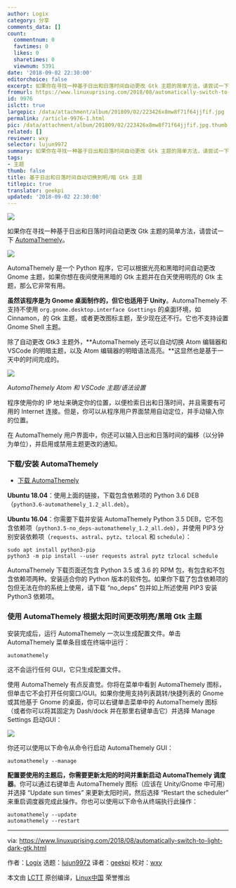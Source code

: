 ```yaml
---
author: Logix
category: 分享
comments_data: []
count:
  commentnum: 0
  favtimes: 0
  likes: 0
  sharetimes: 0
  viewnum: 5391
date: '2018-09-02 22:30:00'
editorchoice: false
excerpt: 如果你在寻找一种基于日出和日落时间自动更改 Gtk 主题的简单方法，请尝试一下 AutomaThemely。
fromurl: https://www.linuxuprising.com/2018/08/automatically-switch-to-light-dark-gtk.html
id: 9976
islctt: true
largepic: /data/attachment/album/201809/02/223426x8mw8f71f64jjfif.jpg
permalink: /article-9976-1.html
pic: /data/attachment/album/201809/02/223426x8mw8f71f64jjfif.jpg.thumb.jpg
related: []
reviewer: wxy
selector: lujun9972
summary: 如果你在寻找一种基于日出和日落时间自动更改 Gtk 主题的简单方法，请尝试一下 AutomaThemely。
tags:
- 主题
thumb: false
title: 基于日出和日落时间自动切换到明/暗 Gtk 主题
titlepic: true
translator: geekpi
updated: '2018-09-02 22:30:00'
---
```


![](/data/attachment/album/201809/02/223426x8mw8f71f64jjfif.jpg)


如果你在寻找一种基于日出和日落时间自动更改 Gtk 主题的简单方法，请尝试一下 [AutomaThemely](https://github.com/C2N14/AutomaThemely)。


![](/data/attachment/album/201809/02/223131vngygzc55jccfyg8.png)


AutomaThemely 是一个 Python 程序，它可以根据光亮和黑暗时间自动更改 Gnome 主题，如果你想在夜间使用黑暗的 Gtk 主题并在白天使用明亮的 Gtk 主题，那么它非常有用。


**虽然该程序是为 Gnome 桌面制作的，但它也适用于 Unity**。AutomaThemely 不支持不使用 `org.gnome.desktop.interface Gsettings` 的桌面环境，如 Cinnamon，的 Gtk 主题，或者更改图标主题，至少现在还不行。它也不支持设置 Gnome Shell 主题。


除了自动更改 Gtk3 主题外，**AutomaThemely 还可以自动切换 Atom 编辑器和 VSCode 的明暗主题，以及 Atom 编辑器的明暗语法高亮。**这显然也是基于一天中的时间完成的。


![](/data/attachment/album/201809/02/223139j7tdmhqyhfyfdjdn.png)


*AutomaThemely Atom 和 VSCode 主题/语法设置*


程序使用你的 IP 地址来确定你的位置，以便检索日出和日落时间，并且需要有可用的 Internet 连接。但是，你可以从程序用户界面禁用自动定位，并手动输入你的位置。


在 AutomaThemely 用户界面中，你还可以输入日出和日落时间的偏移（以分钟为单位），并启用或禁用主题更改的通知。


### 下载/安装 AutomaThemely


* [下载 AutomaThemely](https://github.com/C2N14/AutomaThemely/releases)


**Ubuntu 18.04**：使用上面的链接，下载包含依赖项的 Python 3.6 DEB（`python3.6-automathemely_1.2_all.deb`）。


**Ubuntu 16.04**：你需要下载并安装 AutomaThemely Python 3.5 DEB，它不包含依赖项（`python3.5-no_deps-automathemely_1.2_all.deb`），并使用 PIP3 分别安装依赖项（`requests`、`astral`、`pytz`、`tzlocal` 和 `schedule`）：



```
sudo apt install python3-pip
python3 -m pip install --user requests astral pytz tzlocal schedule
```

AutomaThemely 下载页面还包含 Python 3.5 或 3.6 的 RPM 包，有包含和不包含依赖项两种。安装适合你的 Python 版本的软件包。如果你下载了包含依赖项的包但无法在你的系统上使用，请下载 “no\_deps” 包并如上所述使用 PIP3 安装 Python3 依赖项。


### 使用 AutomaThemely 根据太阳时间更改明亮/黑暗 Gtk 主题


安装完成后，运行 AutomaThemely 一次以生成配置文件。单击 AutomaThemely 菜单条目或在终端中运行：



```
automathemely
```

这不会运行任何 GUI，它只生成配置文件。


使用 AutomaThemely 有点反直觉。你将在菜单中看到 AutomaThemely 图标，但单击它不会打开任何窗口/GUI。如果你使用支持列表跳转/快捷列表的 Gnome 或其他基于 Gnome 的桌面，你可以右键单击菜单中的 AutomaThemely 图标（或者你可以将其固定为 Dash/dock 并在那里右键单击它）并选择 Manage Settings 启动GUI：


![](/data/attachment/album/201809/02/223148dd3dfennjjp2pdnh.png)


你还可以使用以下命令从命令行启动 AutomaThemely GUI：



```
automathemely --manage
```

**配置要使用的主题后，你需要更新太阳的时间并重新启动 AutomaThemely 调度器**。你可以通过右键单击 AutomaThemely 图标（应该在 Unity/Gnome 中可用）并选择 “Update sun times” 来更新太阳时间，然后选择 “Restart the scheduler” 来重启调度器完成此操作。你也可以使用以下命令从终端执行此操作：



```
automathemely --update
automathemely --restart
```



---


via: <https://www.linuxuprising.com/2018/08/automatically-switch-to-light-dark-gtk.html>


作者：[Logix](https://plus.google.com/118280394805678839070) 选题：[lujun9972](https://github.com/lujun9972) 译者：[geekpi](https://github.com/geekpi) 校对：[wxy](https://github.com/wxy)


本文由 [LCTT](https://github.com/LCTT/TranslateProject) 原创编译，[Linux中国](https://linux.cn/) 荣誉推出